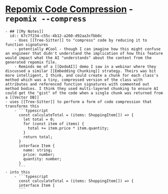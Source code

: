 # [Repomix Code Compression](https://github.com/yamadashy/repomix/tree/main?tab=readme-ov-file#code-compression) - `repomix --compress`
	- ## [[My Notes]]
	  id:: 67c7f234-c55c-4b12-a260-d92aa3cfbb0c
		- Uses [[Tree-Sitter]] to "compress" code by reducing it to function signatures
		- potentially #Cool - though I can imagine how this might confuse an engineer that didn't understand the implication of how this feature would impact what the AI "understands" about the context from the generated repomix file.
		- Reminds me of a [[QodoAI]] demo I saw in a webinar where they discussed a similar [[Embedding Chunking]] strategy. Theirs was bit more intelligent, I think, and could create a chunk for each class's method which was a tiny, compressed version of the class with attributes and referenced function signatures with commented out method bodies. I think they used multi-layered chunking to ensure AI could get the "gist" of the code when a single chunk was returned from a [[Vector DB]]
	- uses [[Tree-Sitter]] to perform a form of code compression that transforms this
		- ```typescript
		  const calculateTotal = (items: ShoppingItem[]) => {
		    let total = 0;
		    for (const item of items) {
		      total += item.price * item.quantity;
		    }
		    return total;
		  }
		  interface Item {
		    name: string;
		    price: number;
		    quantity: number;
		  }
		  ```
	- into this
		- ```typescript
		  const calculateTotal = (items: ShoppingItem[]) => {
		  interface Item {
		  ```